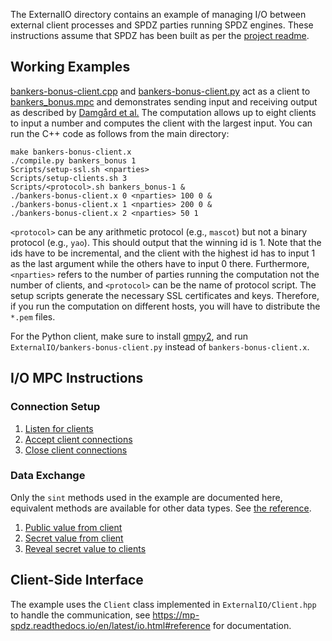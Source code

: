 The ExternalIO directory contains an example of managing I/O between external client processes and SPDZ parties running SPDZ engines. These instructions assume that SPDZ has been built as per the [project readme](../README.md).

## Working Examples

[bankers-bonus-client.cpp](./bankers-bonus-client.cpp) and
[bankers-bonus-client.py](./bankers-bonus-client.py) act as a
client to [bankers_bonus.mpc](../Programs/Source/bankers_bonus.mpc)
and demonstrates sending input and receiving output as described by
[Damgård et al.](https://eprint.iacr.org/2015/1006) The computation
allows up to eight clients to input a number and computes the client
with the largest input. You can run the C++ code as follows from the main
directory:
```
make bankers-bonus-client.x
./compile.py bankers_bonus 1
Scripts/setup-ssl.sh <nparties>
Scripts/setup-clients.sh 3
Scripts/<protocol>.sh bankers_bonus-1 &
./bankers-bonus-client.x 0 <nparties> 100 0 &
./bankers-bonus-client.x 1 <nparties> 200 0 &
./bankers-bonus-client.x 2 <nparties> 50 1
```
`<protocol>` can be any arithmetic protocol (e.g., `mascot`) but not a
binary protocol (e.g., `yao`).
This should output that the winning id is 1. Note that the ids have to
be incremental, and the client with the highest id has to input 1 as
the last argument while the others have to input 0 there. Furthermore,
`<nparties>` refers to the number of parties running the computation
not the number of clients, and `<protocol>` can be the name of
protocol script. The setup scripts generate the necessary SSL
certificates and keys. Therefore, if you run the computation on
different hosts, you will have to distribute the `*.pem` files.

For the Python client, make sure to install
[gmpy2](https://pypi.org/project/gmpy2), and run
`ExternalIO/bankers-bonus-client.py` instead of
`bankers-bonus-client.x`.

## I/O MPC Instructions

### Connection Setup

1. [Listen for clients](https://mp-spdz.readthedocs.io/en/latest/Compiler.html#Compiler.library.listen_for_clients)
2. [Accept client connections](https://mp-spdz.readthedocs.io/en/latest/Compiler.html#Compiler.library.accept_client_connection)
3. [Close client connections](https://mp-spdz.readthedocs.io/en/latest/instructions.html#Compiler.instructions.closeclientconnection)

### Data Exchange

Only the `sint` methods used in the example are documented here, equivalent methods are available for other data types. See [the reference](https://mp-spdz.readthedocs.io/en/latest/Compiler.html#module-Compiler.types).

1. [Public value from client](https://mp-spdz.readthedocs.io/en/latest/Compiler.html#Compiler.types.regint.read_from_socket)
2. [Secret value from client](https://mp-spdz.readthedocs.io/en/latest/Compiler.html#Compiler.types.sint.receive_from_client)
3. [Reveal secret value to clients](https://mp-spdz.readthedocs.io/en/latest/Compiler.html#Compiler.types.sint.reveal_to_clients)

## Client-Side Interface

The example uses the `Client` class implemented in
`ExternalIO/Client.hpp` to handle the communication, see
https://mp-spdz.readthedocs.io/en/latest/io.html#reference for
documentation.
